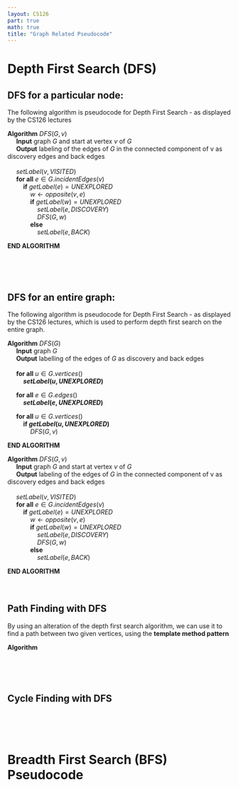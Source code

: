 ```yaml
--- 
layout: CS126
part: true
math: true
title: "Graph Related Pseudocode"
---
```



# Depth First Search (DFS)
## DFS for a particular node: <br>

The following algorithm is pseudocode for Depth First Search - as displayed by the CS126 lectures

**Algorithm** $DFS(G, v)$ <br>
&nbsp;&nbsp;&nbsp;&nbsp; **Input**  graph $G$ and start at vertex $v$ of $G$<br>
&nbsp;&nbsp;&nbsp;&nbsp; **Output** labeling of the edges of $G$ in the connected component of v as discovery edges and back edges 
<br>
<br>
&nbsp;&nbsp;&nbsp;&nbsp; 
$setLabel(v, VISITED)$ <br>
&nbsp;&nbsp;&nbsp;&nbsp; 
**for all** $e \in G.incidentEdges(v)$ <br>
&nbsp;&nbsp;&nbsp;&nbsp;&nbsp;&nbsp;&nbsp;&nbsp; 
**if** $getLabel(e) = UNEXPLORED$ <br>
&nbsp;&nbsp;&nbsp;&nbsp;&nbsp;&nbsp;&nbsp;&nbsp;&nbsp;&nbsp;&nbsp;&nbsp;
$w \leftarrow opposite(v,e)$ <br>
&nbsp;&nbsp;&nbsp;&nbsp;&nbsp;&nbsp;&nbsp;&nbsp;&nbsp;&nbsp;&nbsp;&nbsp;
**if** $getLabel(w) = UNEXPLORED$ <br>
&nbsp;&nbsp;&nbsp;&nbsp;&nbsp;&nbsp;&nbsp;&nbsp;&nbsp;&nbsp;&nbsp;&nbsp;&nbsp;&nbsp;&nbsp;&nbsp;
$setLabel(e, DISCOVERY)$ <br>
&nbsp;&nbsp;&nbsp;&nbsp;&nbsp;&nbsp;&nbsp;&nbsp;&nbsp;&nbsp;&nbsp;&nbsp;&nbsp;&nbsp;&nbsp;&nbsp;
$DFS(G, w)$ <br>
&nbsp;&nbsp;&nbsp;&nbsp;&nbsp;&nbsp;&nbsp;&nbsp;&nbsp;&nbsp;&nbsp;&nbsp;
**else** <br>
&nbsp;&nbsp;&nbsp;&nbsp;&nbsp;&nbsp;&nbsp;&nbsp;&nbsp;&nbsp;&nbsp;&nbsp;&nbsp;&nbsp;&nbsp;&nbsp;
$setLabel(e,BACK)$ <br>
<!-- &nbsp;&nbsp;&nbsp;&nbsp;&nbsp;&nbsp;&nbsp;&nbsp;&nbsp;&nbsp;&nbsp;&nbsp; -->
<!-- **end if** <br>
&nbsp;&nbsp;&nbsp;&nbsp;&nbsp;&nbsp;&nbsp;&nbsp;
**end if** <br>
&nbsp;&nbsp;&nbsp;&nbsp;
**end for**<br> -->

**END ALGORITHM**

<br>
<br><br>

## DFS for an entire graph: 
The following algorithm is pseudocode for Depth First Search - as displayed by the CS126 lectures, which is used to perform depth first search on the entire graph.
  
**Algorithm** $DFS(G)$ <br>
&nbsp;&nbsp;&nbsp;&nbsp; **Input**  graph $G$ <br>
&nbsp;&nbsp;&nbsp;&nbsp; **Output** labelling of the edges of $G$ as discovery and back edges
<br>
<br>
&nbsp;&nbsp;&nbsp;&nbsp; **for all** $u \in G.vertices()$ <br>
&nbsp;&nbsp;&nbsp;&nbsp;&nbsp;&nbsp;&nbsp;&nbsp; **$setLabel(u, UNEXPLORED)$** <br>
<!-- &nbsp;&nbsp;&nbsp;&nbsp;
**end for**<br> -->
&nbsp;&nbsp;&nbsp;&nbsp; **for all** $e \in G.edges()$ <br>
&nbsp;&nbsp;&nbsp;&nbsp;&nbsp;&nbsp;&nbsp;&nbsp; **$setLabel(e, UNEXPLORED)$** <br>
<!-- &nbsp;&nbsp;&nbsp;&nbsp;
**end for**<br> -->
&nbsp;&nbsp;&nbsp;&nbsp; **for all** $u \in G.vertices()$ <br>
&nbsp;&nbsp;&nbsp;&nbsp;&nbsp;&nbsp;&nbsp;&nbsp; **if $getLabel(u, UNEXPLORED)$** <br>
&nbsp;&nbsp;&nbsp;&nbsp;&nbsp;&nbsp;&nbsp;&nbsp;&nbsp;&nbsp;&nbsp;&nbsp; $DFS(G, v)$ <br>
<!-- &nbsp;&nbsp;&nbsp;&nbsp;&nbsp;&nbsp;&nbsp;&nbsp;
**end if** <br>
&nbsp;&nbsp;&nbsp;&nbsp;
**end for**<br>
<br><br> -->
**END ALGORITHM**
<br>

**Algorithm** $DFS(G, v)$ <br>
&nbsp;&nbsp;&nbsp;&nbsp; **Input**  graph $G$ and start at vertex $v$ of $G$<br>
&nbsp;&nbsp;&nbsp;&nbsp; **Output** labeling of the edges of $G$ in the connected component of v as discovery edges and back edges 
<br>
<br>
&nbsp;&nbsp;&nbsp;&nbsp; 
$setLabel(v, VISITED)$ <br>
&nbsp;&nbsp;&nbsp;&nbsp; 
**for all** $e \in G.incidentEdges(v)$ <br>
&nbsp;&nbsp;&nbsp;&nbsp;&nbsp;&nbsp;&nbsp;&nbsp; 
**if** $getLabel(e) = UNEXPLORED$ <br>
&nbsp;&nbsp;&nbsp;&nbsp;&nbsp;&nbsp;&nbsp;&nbsp;&nbsp;&nbsp;&nbsp;&nbsp;
$w \leftarrow opposite(v,e)$ <br>
&nbsp;&nbsp;&nbsp;&nbsp;&nbsp;&nbsp;&nbsp;&nbsp;&nbsp;&nbsp;&nbsp;&nbsp;
**if** $getLabel(w) = UNEXPLORED$ <br>
&nbsp;&nbsp;&nbsp;&nbsp;&nbsp;&nbsp;&nbsp;&nbsp;&nbsp;&nbsp;&nbsp;&nbsp;&nbsp;&nbsp;&nbsp;&nbsp;
$setLabel(e, DISCOVERY)$ <br>
&nbsp;&nbsp;&nbsp;&nbsp;&nbsp;&nbsp;&nbsp;&nbsp;&nbsp;&nbsp;&nbsp;&nbsp;&nbsp;&nbsp;&nbsp;&nbsp;
$DFS(G, w)$ <br>
&nbsp;&nbsp;&nbsp;&nbsp;&nbsp;&nbsp;&nbsp;&nbsp;&nbsp;&nbsp;&nbsp;&nbsp;
**else** <br>
&nbsp;&nbsp;&nbsp;&nbsp;&nbsp;&nbsp;&nbsp;&nbsp;&nbsp;&nbsp;&nbsp;&nbsp;&nbsp;&nbsp;&nbsp;&nbsp;
$setLabel(e,BACK)$ <br>
<!-- &nbsp;&nbsp;&nbsp;&nbsp;&nbsp;&nbsp;&nbsp;&nbsp;&nbsp;&nbsp;&nbsp;&nbsp;
**end if** <br>
&nbsp;&nbsp;&nbsp;&nbsp;&nbsp;&nbsp;&nbsp;&nbsp;
**end if** <br>
&nbsp;&nbsp;&nbsp;&nbsp;
**end for**<br> -->
**END ALGORITHM**
<br><br><br>

## Path Finding with DFS
By using an alteration of the depth first search algorithm, we can use it to find a path between two given vertices, using the **template method pattern**


**Algorithm** 

<br><br><br>
## Cycle Finding with DFS

<br><br><br>
# Breadth First Search (BFS) Pseudocode


